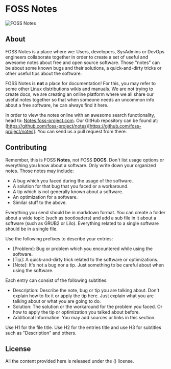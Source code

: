 # FOSS Notes

![FOSS Notes](https://i.imgur.com/D6gfbNP.png)

## About

FOSS Notes is a place where we: Users, developers, SysAdmins or DevOps engineers collaborate together in order to create a set of useful and awesome notes about free and open source software. Those "notes" can be about some known bugs and their solutions, a quick-and-dirty tricks or other useful tips about the software.

FOSS Notes is **not** a place for documentation! For this, you may refer to some other Linux distributions wikis and manuals. We are not trying to create docs, we are creating an online platform where we all share our useful notes together so that when someone needs an uncommon info about a free software, he can always find it here.

In order to view the notes online with an awesome search functionality, head to: [Notes.foss-project.com](http://Notes.foss-project.com). Our GitHub repository can be found at: (https://github.com/foss-project/notes)[https://github.com/foss-project/notes]. You can send us a pull request from there.

## Contributing

Remember, this is FOSS **Notes**, not FOSS **DOCS**. Don't list usage options or everything you know about a software. Only write down your organized notes. Those notes may include:

* A bug which you faced during the usage of the software.
* A solution for that bug that you faced or a workaround.
* A tip which is not generally known about a software.
* An optimization for a software.
* Similar stuff to the above.

Everything you send should be in markdown format. You can create a folder about a wide topic (such as bootloaders) and add a sub file in it about a software (such as GRUB2 or Lilo). Everything related to a single software should be in a single file.

Use the following prefixes to describe your entries:

* [Problem]: Bug or problem which you encountered while using the software.
* [Tip]: A quick-and-dirty trick related to the software or optimizations.
* [Note]: It's not a bug nor a tip. Just something to be careful about when using the software.

Each entry can consist of the following subtitles:

* Description: Describe the note, bug or tip you are talking about. Don't explain how to fix it or apply the tip here. Just explain what you are talking about or what you are going to do.
* Solution: The solution or the workaround for the problem you faced. Or how to apply the tip or optimization you talked about before.
* Additional Information: You may add sources or links in this section.

Use H1 for the file title. Use H2 for the entries title and use H3 for subtitles such as "Description" and others.

## License

All the content provided here is released under the () license.



